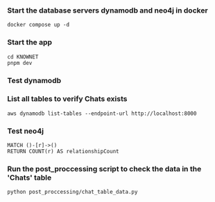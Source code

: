 ### Start the database servers dynamodb and neo4j in docker
```
docker compose up -d
```
### Start the app
```
cd KNOWNET
pnpm dev
```
### Test dynamodb
### List all tables to verify Chats exists
```
aws dynamodb list-tables --endpoint-url http://localhost:8000
```

### Test neo4j
```
MATCH ()-[r]->()
RETURN COUNT(r) AS relationshipCount
```
### Run the post_proccessing script to check the data in the 'Chats' table
```
python post_proccessing/chat_table_data.py
```

